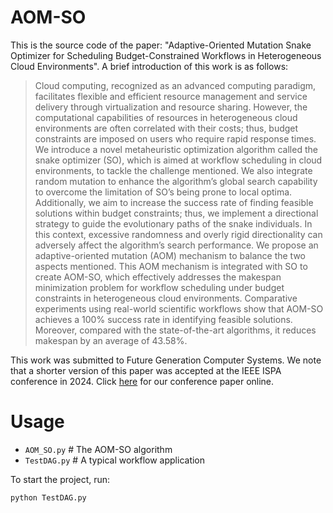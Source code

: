 # AOM-SO
This is the source code of the paper: "Adaptive-Oriented Mutation Snake Optimizer for Scheduling Budget-Constrained Workflows in Heterogeneous Cloud Environments". A brief introduction of this work is as follows:

> Cloud computing, recognized as an advanced computing paradigm, facilitates flexible and efficient resource management and service delivery through virtualization and resource sharing. However, the computational capabilities of resources in heterogeneous cloud environments are often correlated with their costs; thus, budget constraints are imposed on users who require rapid response times. We introduce a novel metaheuristic optimization algorithm called the snake optimizer (SO), which is aimed at workflow scheduling in cloud environments, to tackle the challenge mentioned. We also integrate random mutation to enhance the algorithm’s global search capability to overcome the limitation of SO’s being prone to local optima. Additionally, we aim to increase the success rate of finding feasible solutions within budget constraints; thus, we implement a directional strategy to guide the evolutionary paths of the snake individuals. In this context, excessive randomness and overly rigid directionality can adversely affect the algorithm’s search performance. We propose an adaptive-oriented mutation (AOM) mechanism to balance the two aspects mentioned. This AOM mechanism is integrated with SO to create AOM-SO, which effectively addresses the makespan minimization problem for workflow scheduling under budget constraints in heterogeneous cloud environments. Comparative experiments using real-world scientific workflows show that AOM-SO achieves a 100% success rate in identifying feasible solutions. Moreover, compared with the state-of-the-art algorithms, it reduces makespan by an average of 43.58%.

This work was submitted to Future Generation Computer Systems. We note that a shorter version of this paper was accepted at the IEEE ISPA conference in 2024. Click [here](https://xplorestaging.ieee.org/document/10885322) for our conference paper online.

# Usage
- `AOM_SO.py`  # The AOM-SO algorithm  
- `TestDAG.py`  # A typical workflow application

To start the project, run:  
```bash
python TestDAG.py
